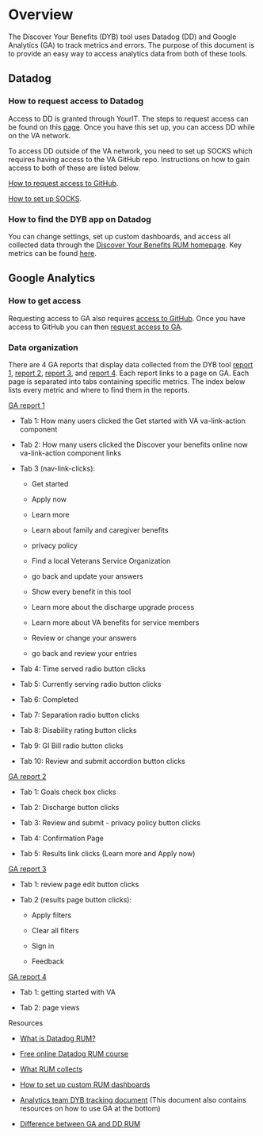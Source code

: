 # Overview

The Discover Your Benefits (DYB) tool uses Datadog (DD) and Google Analytics (GA) to track metrics and errors. The purpose of this document is to provide an easy way to access analytics data from both of these tools.

## Datadog

### How to request access to Datadog

Access to DD is granted through YourIT. The steps to request access can be found on this [page](https://depo-platform-documentation.scrollhelp.site/developer-docs/get-access-to-datadog#GetAccesstoDatadog-Step2:GainAccesstoDatadog). Once you have this set up, you can access DD while on the VA network.

To access DD outside of the VA network, you need to set up SOCKS which requires having access to the VA GitHub repo. Instructions on how to gain access to both of these are listed below.

[How to request access to GitHub](https://depo-platform-documentation.scrollhelp.site/getting-started/request-access-to-tools#Requestaccesstotools-GitHub).

[How to set up SOCKS](https://depo-platform-documentation.scrollhelp.site/getting-started/accessing-internal-tools-via-socks-proxy#AccessingInternalTools(viaSOCKSProxy)-PrerequisitesPrerequisitesforSOCKSProxyconfiguration).

### How to find the DYB app on Datadog

You can change settings, set up custom dashboards, and access all collected data through the [Discover Your Benefits RUM homepage](https://vagov.ddog-gov.com/rum/application/4fd7481e-66ef-4a89-86d0-84e691ffdfa5?fromUser=false&from_ts=1759330811461&to_ts=1759935611461&live=true). Key metrics can be found [here](https://vagov.ddog-gov.com/rum/application/4fd7481e-66ef-4a89-86d0-84e691ffdfa5/configuration-checklist?fromUser=false&from_ts=1759334151045&to_ts=1759938951045&live=true).

## Google Analytics

### How to get access

Requesting access to GA also requires [access to GitHub](https://depo-platform-documentation.scrollhelp.site/getting-started/request-access-to-tools#Requestaccesstotools-GitHub). Once you have access to GitHub you can then [request access to GA](https://depo-platform-documentation.scrollhelp.site/analytics-monitoring/new-users-to-google-analytics).

### Data organization

There are 4 GA reports that display data collected from the DYB tool [report 1](https://analytics.google.com/analytics/web/#/analysis/p419143770/edit/elcziEc8RiGSOmpQhEx5OA), [report 2](https://analytics.google.com/analytics/web/#/analysis/a50123418p419143770/edit/NAvZTzBBT7iQ7vQ2Kcohxg), [report 3](https://analytics.google.com/analytics/web/#/analysis/a50123418p419143770/edit/eWkNQZ52ScaPOPZom_V0RQ), and [report 4](https://analytics.google.com/analytics/web/#/analysis/a50123418p419143770/edit/eh-g3jaESl2MTHA9yHmbVA). Each report links to a page on GA. Each page is separated into tabs containing specific metrics. The index below lists every metric and where to find them in the reports.

[GA report 1](https://analytics.google.com/analytics/web/#/analysis/p419143770/edit/elcziEc8RiGSOmpQhEx5OA)

*   Tab 1: How many users clicked the Get started with VA va-link-action component
    
*   Tab 2: How many users clicked the Discover your benefits online now va-link-action component links
    
*   Tab 3 (nav-link-clicks):
    
    *   Get started
        
    *   Apply now
        
    *   Learn more
        
    *   Learn about family and caregiver benefits
        
    *   privacy policy
        
    *   Find a local Veterans Service Organization
        
    *   go back and update your answers
        
    *   Show every benefit in this tool
        
    *   Learn more about the discharge upgrade process
        
    *   Learn more about VA benefits for service members
        
    *   Review or change your answers
        
    *   go back and review your entries
        
*   Tab 4: Time served radio button clicks
    
*   Tab 5: Currently serving radio button clicks
    
*   Tab 6: Completed
    
*   Tab 7: Separation radio button clicks
    
*   Tab 8: Disability rating button clicks
    
*   Tab 9: GI Bill radio button clicks
    
*   Tab 10: Review and submit accordion button clicks
    

[GA report 2](https://analytics.google.com/analytics/web/#/analysis/a50123418p419143770/edit/NAvZTzBBT7iQ7vQ2Kcohxg)

*   Tab 1: Goals check box clicks
    
*   Tab 2: Discharge button clicks
    
*   Tab 3: Review and submit - privacy policy button clicks
    
*   Tab 4: Confirmation Page
    
*   Tab 5: Results link clicks (Learn more and Apply now)
    

[GA report 3](https://analytics.google.com/analytics/web/#/analysis/a50123418p419143770/edit/eWkNQZ52ScaPOPZom_V0RQ)

*   Tab 1: review page edit button clicks
    
*   Tab 2 (results page button clicks):
    
    *   Apply filters
        
    *   Clear all filters
        
    *   Sign in
        
    *   Feedback
        

[GA report 4](https://analytics.google.com/analytics/web/#/analysis/a50123418p419143770/edit/eh-g3jaESl2MTHA9yHmbVA)

*   Tab 1: getting started with VA
    
*   Tab 2: page views
    

Resources

*   [What is Datadog RUM?](https://docs.datadoghq.com/real_user_monitoring/browser/)
    
*   [Free online Datadog RUM course](https://learn.datadoghq.com/courses/intro-to-rum)
    
*   [What RUM collects](https://docs.datadoghq.com/real_user_monitoring/browser/data_collected/)
    
*   [How to set up custom RUM dashboards](https://docs.datadoghq.com/real_user_monitoring/guide/sampling-browser-plans/)
    
*   [Analytics team DYB tracking document](https://docs.google.com/document/d/14jj6wEmqPiPrpMFX2Mq25aW8thvr1l9tbjB-iRe22W4/edit?tab=t.0) (This document also contains resources on how to use GA at the bottom)
    
*   [Difference between GA and DD RUM](https://www.uptrends.com/blog/rum-vs-google-analytics)
